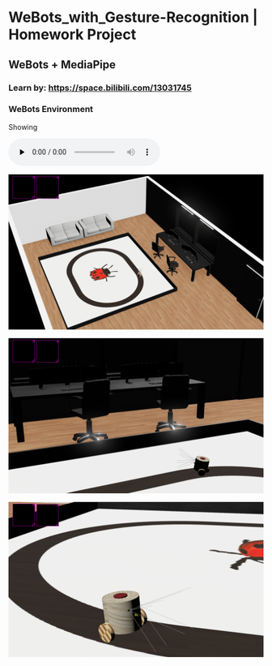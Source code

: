 # WeBots_with_Gesture-Recognition  |  Homework Project


## WeBots + MediaPipe

### Learn by: https://space.bilibili.com/13031745

### WeBots Environment

Showing

<audio id="audio" controls="" preload="none">
      <source id="m4a" src="https://github.com/namediffcult/WeBots_with_Gesture-Recognition/blob/main/Video_Showing/20230505_.mp4">
      </audio>


![Image text](https://github.com/namediffcult/WeBots_with_Gesture-Recognition/blob/main/WeBots_Screenshots/1.png)

![Image text](https://github.com/namediffcult/WeBots_with_Gesture-Recognition/blob/main/WeBots_Screenshots/2.png)

![Image text](https://github.com/namediffcult/WeBots_with_Gesture-Recognition/blob/main/WeBots_Screenshots/3.png)



